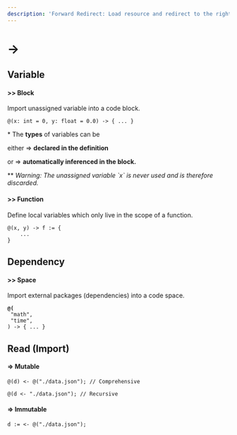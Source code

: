 ```yaml
---
description: 'Forward Redirect: Load resource and redirect to the right.'
---
```


# ->

## Variable

#### >> Block

Import unassigned variable into a code block.

```
@(x: int = 0, y: float = 0.0) -> { ... }
```

\* The **types** of variables can be&#x20;

&#x20;   either => **declared in the definition**&#x20;

&#x20;   or => **automatically inferenced in the block.**

\*\* _Warning: The unassigned variable \`x\` is never used and is therefore discarded._

#### >> Function

Define local variables which only live in the scope of a function.

```
@(x, y) -> f := {
    ...
}
```

## Dependency

#### >> Space

Import external packages (dependencies) into a code space.

<pre><code><strong>@(
</strong> "math", 
 "time",
) -> { ... }
</code></pre>

## Read (Import)

#### => Mutable

```
@(d) <- @("./data.json"); // Comprehensive

@(d <- "./data.json"); // Recursive
```

#### => Immutable

```
d := <- @("./data.json");
```
